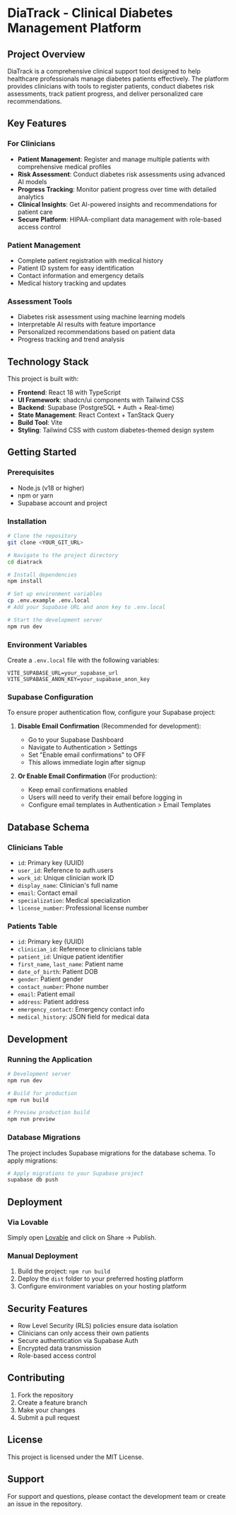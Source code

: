 # DiaTrack - Clinical Diabetes Management Platform

## Project Overview

DiaTrack is a comprehensive clinical support tool designed to help healthcare professionals manage diabetes patients effectively. The platform provides clinicians with tools to register patients, conduct diabetes risk assessments, track patient progress, and deliver personalized care recommendations.

## Key Features

### For Clinicians
- **Patient Management**: Register and manage multiple patients with comprehensive medical profiles
- **Risk Assessment**: Conduct diabetes risk assessments using advanced AI models
- **Progress Tracking**: Monitor patient progress over time with detailed analytics
- **Clinical Insights**: Get AI-powered insights and recommendations for patient care
- **Secure Platform**: HIPAA-compliant data management with role-based access control

### Patient Management
- Complete patient registration with medical history
- Patient ID system for easy identification
- Contact information and emergency details
- Medical history tracking and updates

### Assessment Tools
- Diabetes risk assessment using machine learning models
- Interpretable AI results with feature importance
- Personalized recommendations based on patient data
- Progress tracking and trend analysis

## Technology Stack

This project is built with:

- **Frontend**: React 18 with TypeScript
- **UI Framework**: shadcn/ui components with Tailwind CSS
- **Backend**: Supabase (PostgreSQL + Auth + Real-time)
- **State Management**: React Context + TanStack Query
- **Build Tool**: Vite
- **Styling**: Tailwind CSS with custom diabetes-themed design system

## Getting Started

### Prerequisites
- Node.js (v18 or higher)
- npm or yarn
- Supabase account and project

### Installation

```sh
# Clone the repository
git clone <YOUR_GIT_URL>

# Navigate to the project directory
cd diatrack

# Install dependencies
npm install

# Set up environment variables
cp .env.example .env.local
# Add your Supabase URL and anon key to .env.local

# Start the development server
npm run dev
```

### Environment Variables

Create a `.env.local` file with the following variables:

```env
VITE_SUPABASE_URL=your_supabase_url
VITE_SUPABASE_ANON_KEY=your_supabase_anon_key
```

### Supabase Configuration

To ensure proper authentication flow, configure your Supabase project:

1. **Disable Email Confirmation** (Recommended for development):
   - Go to your Supabase Dashboard
   - Navigate to Authentication > Settings
   - Set "Enable email confirmations" to OFF
   - This allows immediate login after signup

2. **Or Enable Email Confirmation** (For production):
   - Keep email confirmations enabled
   - Users will need to verify their email before logging in
   - Configure email templates in Authentication > Email Templates

## Database Schema

### Clinicians Table
- `id`: Primary key (UUID)
- `user_id`: Reference to auth.users
- `work_id`: Unique clinician work ID
- `display_name`: Clinician's full name
- `email`: Contact email
- `specialization`: Medical specialization
- `license_number`: Professional license number

### Patients Table
- `id`: Primary key (UUID)
- `clinician_id`: Reference to clinicians table
- `patient_id`: Unique patient identifier
- `first_name`, `last_name`: Patient name
- `date_of_birth`: Patient DOB
- `gender`: Patient gender
- `contact_number`: Phone number
- `email`: Patient email
- `address`: Patient address
- `emergency_contact`: Emergency contact info
- `medical_history`: JSON field for medical data

## Development

### Running the Application

```sh
# Development server
npm run dev

# Build for production
npm run build

# Preview production build
npm run preview
```

### Database Migrations

The project includes Supabase migrations for the database schema. To apply migrations:

```sh
# Apply migrations to your Supabase project
supabase db push
```

## Deployment

### Via Lovable
Simply open [Lovable](https://lovable.dev) and click on Share -> Publish.

### Manual Deployment
1. Build the project: `npm run build`
2. Deploy the `dist` folder to your preferred hosting platform
3. Configure environment variables on your hosting platform

## Security Features

- Row Level Security (RLS) policies ensure data isolation
- Clinicians can only access their own patients
- Secure authentication via Supabase Auth
- Encrypted data transmission
- Role-based access control

## Contributing

1. Fork the repository
2. Create a feature branch
3. Make your changes
4. Submit a pull request

## License

This project is licensed under the MIT License.

## Support

For support and questions, please contact the development team or create an issue in the repository.
